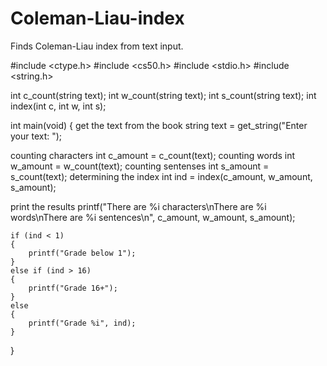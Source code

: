 # Coleman-Liau-index
Finds Coleman-Liau index from text input.

#include <ctype.h>
#include <cs50.h>
#include <stdio.h>
#include <string.h>

int c_count(string text);
int w_count(string text);
int s_count(string text);
int index(int c, int w, int s);

int main(void)
{
get the text from the book
    string text = get_string("Enter your text: ");

counting characters
    int c_amount = c_count(text);
counting words
    int w_amount = w_count(text);
counting sentenses
    int s_amount = s_count(text);
determining the index
    int ind = index(c_amount, w_amount, s_amount);
    
print the results
    printf("There are %i characters\nThere are %i words\nThere are %i sentences\n", c_amount, w_amount, s_amount);

    if (ind < 1)
    {
        printf("Grade below 1");
    }
    else if (ind > 16)
    {
        printf("Grade 16+");
    }
    else
    {
        printf("Grade %i", ind);
    }
}
